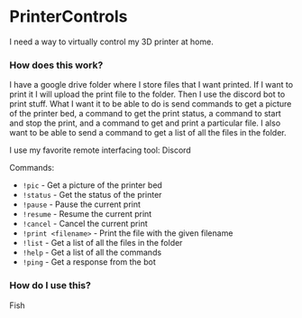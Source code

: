 # PrinterControls
 I need a way to virtually control my 3D printer at home.


### How does this work?
I have a google drive folder where I store files that I want printed. If I want to print it I will upload the print file to the folder. Then I use the discord bot to print stuff. 
What I want it to be able to do is send commands to get a picture of the printer bed, a command to get the print status, a command to start and stop the print, and a command to get and print a particular file. I also want to be able to send a command to get a list of all the files in the folder.

I use my favorite remote interfacing tool: Discord

Commands:
 - `!pic` - Get a picture of the printer bed
 - `!status` - Get the status of the printer
 - `!pause` - Pause the current print
 - `!resume` - Resume the current print
 - `!cancel` - Cancel the current print
 - `!print <filename>` - Print the file with the given filename
 - `!list` - Get a list of all the files in the folder
 - `!help` - Get a list of all the commands
 - `!ping` - Get a response from the bot

### How do I use this?
Fish 